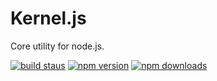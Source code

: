 # Kernel.js
Core utility for node.js.

[![build staus](https://travis-ci.org/jimzhan/kernel.js.svg?branch=master)](https://travis-ci.org/jimzhan/kernel.js)
[![npm version](https://img.shields.io/npm/v/kernel.js.svg?style=flat-square)](https://www.npmjs.com/package/kernel.js)
[![npm downloads](https://img.shields.io/npm/dm/kernel.js.svg?style=flat-square)](https://www.npmjs.com/package/kernel.js)

